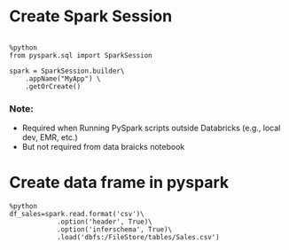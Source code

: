 # Create Spark Session
```

%python
from pyspark.sql import SparkSession

spark = SparkSession.builder\
    .appName("MyApp") \
    .getOrCreate()

```
### Note: 
- Required when Running PySpark scripts outside Databricks (e.g., local dev, EMR, etc.)
- But not required from data braicks notebook                    
                    
# Create data frame in pyspark
```
%python
df_sales=spark.read.format('csv')\
            .option('header', True)\
            .option('inferschema', True)\
            .load('dbfs:/FileStore/tables/Sales.csv')

```

